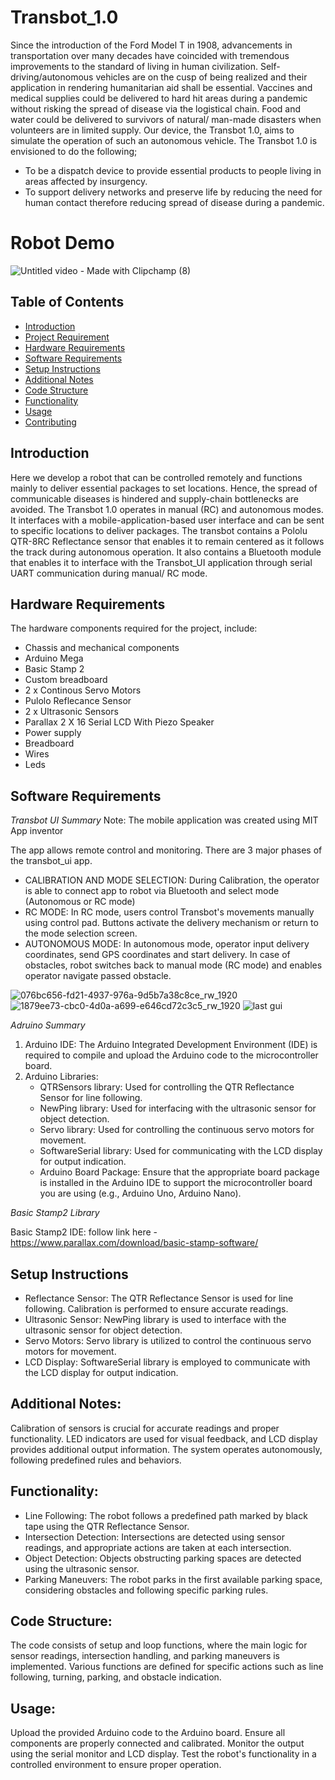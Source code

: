 # Transbot_1.0

Since the introduction of the Ford Model T in 1908, advancements in transportation over many decades have coincided with tremendous improvements to the standard of living in human civilization. Self-driving/autonomous vehicles are on the cusp of being realized and their application in rendering humanitarian aid shall be essential. Vaccines and medical supplies could be delivered to hard hit areas during a pandemic without risking the spread of disease via the logistical chain. Food and water could be delivered to survivors of natural/ man-made disasters when volunteers are in limited supply. Our device, the Transbot 1.0, aims to simulate the operation of such an autonomous vehicle. The Transbot 1.0  is envisioned to do the following;
- To be a dispatch device to provide essential products to people living in areas affected by insurgency.
- To support delivery networks and preserve life by reducing the need for human contact therefore reducing spread of disease during a pandemic.

# Robot Demo
![Untitled video - Made with Clipchamp (8)](https://github.com/IJAMUL1/Automated-Factory-Guided-Vehicle/assets/60096099/4dc2dc3c-5092-43a9-b7df-07fd5d63d5f8)

## Table of Contents

- [Introduction](#introduction)
- [Project Requirement](#project-requirements)
- [Hardware Requirements](#hardware-requirements)
- [Software Requirements](#software-requirements)
- [Setup Instructions](#setup-instructions)
- [Additional Notes](#additional-notes)
- [Code Structure](#code-structure)
- [Functionality](#functionality)
- [Usage](#usage)
- [Contributing](#contributing)

## Introduction

Here we develop a robot that can be controlled remotely and functions mainly to deliver essential packages to set locations. Hence, the spread of communicable diseases is hindered and supply-chain bottlenecks are avoided. The Transbot 1.0 operates in manual (RC) and autonomous modes. It interfaces with a mobile-application-based user interface and can be sent to specific locations to deliver packages. The transbot contains a Pololu QTR-8RC Reflectance sensor that enables it to remain centered as it follows the track during autonomous operation. It also contains a Bluetooth module that enables it to interface with the Transbot_UI application through serial UART communication during manual/ RC mode.

## Hardware Requirements

The hardware components required for the project, include:
- Chassis and mechanical components
- Arduino Mega
- Basic Stamp 2
- Custom breadboard
- 2 x Continous Servo Motors
- Pulolo Reflecance Sensor
- 2 x Ultrasonic Sensors
- Parallax 2 X 16 Serial LCD With Piezo Speaker 
- Power supply
- Breadboard
- Wires
- Leds

## Software Requirements

*Transbot UI Summary*
Note: The mobile application was created using MIT App inventor

The app allows remote control and monitoring. There are 3 major phases  of the transbot_ui app. 
- CALIBRATION AND MODE SELECTION: During Calibration, the operator is able to connect app to robot via Bluetooth and select mode (Autonomous or RC mode)
- RC MODE: In RC mode, users control Transbot's movements manually using control pad. Buttons activate the delivery mechanism or return to the mode selection screen.
- AUTONOMOUS MODE: In autonomous mode,  operator input delivery coordinates, send GPS coordinates and start delivery. In case of obstacles, robot switches back to manual mode (RC mode) and enables operator navigate passed obstacle.
  
![076bc656-fd21-4937-976a-9d5b7a38c8ce_rw_1920](https://github.com/IJAMUL1/Automated-Factory-Guided-Vehicle/assets/60096099/cbaa1481-6e05-4564-97fe-a9ac42375f63)
![1879ee73-cbc0-4d0a-a699-e646cd72c3c5_rw_1920](https://github.com/IJAMUL1/Automated-Factory-Guided-Vehicle/assets/60096099/705b6e2b-22a2-43c7-bb55-f607a7180e32)
![last gui](https://github.com/IJAMUL1/Automated-Factory-Guided-Vehicle/assets/60096099/773238b9-6b7c-4c01-aea3-851de386a004)

*Adruino Summary*

1. Arduino IDE: The Arduino Integrated Development Environment (IDE) is required to compile and upload the Arduino code to the microcontroller board.
2. Arduino Libraries:
    - QTRSensors library: Used for controlling the QTR Reflectance Sensor for line following.
    - NewPing library: Used for interfacing with the ultrasonic sensor for object detection.
    - Servo library: Used for controlling the continuous servo motors for movement.
    - SoftwareSerial library: Used for communicating with the LCD display for output indication.
    - Arduino Board Package: Ensure that the appropriate board package is installed in the Arduino IDE to support the microcontroller board you are using (e.g., Arduino Uno, Arduino Nano).
  
*Basic Stamp2 Library*

Basic Stamp2 IDE: follow link here - https://www.parallax.com/download/basic-stamp-software/



## Setup Instructions
- Reflectance Sensor: The QTR Reflectance Sensor is used for line following. Calibration is performed to ensure accurate readings.
- Ultrasonic Sensor: NewPing library is used to interface with the ultrasonic sensor for object detection.
- Servo Motors: Servo library is utilized to control the continuous servo motors for movement.
- LCD Display: SoftwareSerial library is employed to communicate with the LCD display for output indication.

## Additional Notes:
Calibration of sensors is crucial for accurate readings and proper functionality.
LED indicators are used for visual feedback, and LCD display provides additional output information.
The system operates autonomously, following predefined rules and behaviors.

## Functionality:
- Line Following: The robot follows a predefined path marked by black tape using the QTR Reflectance Sensor.
- Intersection Detection: Intersections are detected using sensor readings, and appropriate actions are taken at each intersection.
- Object Detection: Objects obstructing parking spaces are detected using the ultrasonic sensor.
- Parking Maneuvers: The robot parks in the first available parking space, considering obstacles and following specific parking rules.

## Code Structure:
The code consists of setup and loop functions, where the main logic for sensor readings, intersection handling, and parking maneuvers is implemented.
Various functions are defined for specific actions such as line following, turning, parking, and obstacle indication.

## Usage:
Upload the provided Arduino code to the Arduino board.
Ensure all components are properly connected and calibrated.
Monitor the output using the serial monitor and LCD display.
Test the robot's functionality in a controlled environment to ensure proper operation.

